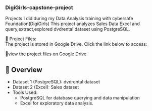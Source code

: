 ### DigiGirls-capstone-project
Projects I did during my Data Analysis training with cybersafe Foundation(DigiGirls) 
This project analyzes Sales Data Excel and query,extract,explored dvdrental dataset using PostgreSQL.  

📂 Project Files:  
The project is stored in Google Drive. Click the link below to access:  

🔗[view the project files on Google Drive](https://drive.google.com/drive/folders/1_0p9yttmmnWFG0tdIptyBri7QoI2gCZ7)

## 📌 Overview  
- Dataset 1 (PostgreSQL): dvdrental dataset
- Dataset 2 (Excel): Sales dataset  
- Tools Used:  
  - PostgreSQL for database querying and data manipulation  
  - Excel for exploratory data analysis.
